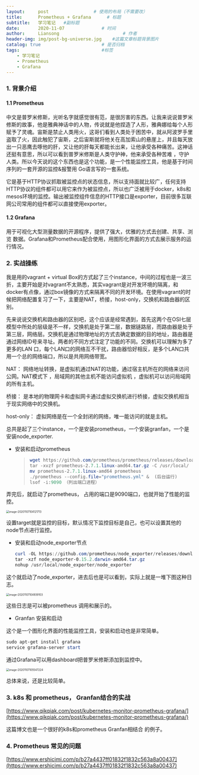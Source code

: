 ```yaml
---
layout:     post                 # 使用的布局（不需要改）
title:      Prometheus + Grafana      # 标题
subtitle:   学习笔记   #副标题
date:       2020-11-07 				# 时间
author:     Liansong 						# 作者
header-img: img/post-bg-universe.jpg 	#这篇文章标题背景图片
catalog: true 						# 是否归档
tags:								#标签
    - 学习笔记
    - Prometheus
    - Grafana
---
```


### 1. 背景介绍

#### 1.1 Prometheus

中文是普罗米修斯，光听名字就感觉很有范，是很厉害的东西。让我来说说普罗米修斯的故事，他是雅典神话中的人物，传说就是他捏造了人形，雅典娜给每个人形赋予了灵魂。宙斯是禁止人类用火，这哥们看到人类处于困苦中，就从阿波罗手里盗取了火，因此触犯了宙斯，之后宙斯就将他关在高加索山的悬崖上，并且每天放出一只恶鹰去啄他的肝，又让他的肝每天都能长出来，让他承受各种痛苦。这神话还挺有意思，所以可以看到普罗米修斯是人类守护神，他来承受各种苦难 ，守护人类。所以今天说的这个东西也是这个功能，是一个性能监控工具，他是基于时间序列的一套开源的监控&报警用 Go语言写的一套系统。

它是基于HTTP协议抓取被监控点的状态信息，所以支持面就比较广，任何支持HTTP协议的组件都可以用它来作为被监控点，所以也广泛被用于docker，k8s和mesos环境的监控。输出被监控组件信息的HTTP接口是exporter，目前很多互联网公司常用的组件都可以直接使用exporter。

#### 1.2 Grafana

用于可视化大型测量数据的开源程序，提供了强大，优雅的方式去创建、共享、浏览 数据。Grafana和Prometheus配合使用，用图形化界面的方式去展示服务的运行情况。

### 2. 实战操练

我是用的vagrant + virtual Box的方式起了三个instance，中间的过程也是一波三折，主要开始是对vagrant不太熟悉，其实vagrant是对开发环境的隔离，和docker有点像，通过box镜像的方式来隔离不同的开发环境。在使用vagrant的时候把网络配置复习了一下，主要是NAT，桥接，host-only，交换机和路由器的区别。

先来说说交换机和路由器的区别吧，这个应该是经常遇到，首先这两个在OSI七层模型中所处的层级是不一样，交换机是处于第二层，数据链路层，而路由器是处于第三层，网络层。交换机是通过物理地址的方式去确定数据的目的地址，路由器是通过网络ID号来寻址。两者的不同方式注定了功能的不同。交换机可以理解为多了更多的LAN 口，每个LAN口的网络互不干扰，路由器恰好相反，是多个LAN口共用一个总的网络端口，所以是共用网络带宽。

NAT： 网络地址转换，是虚拟机通过NAT的功能，通过宿主机所在的网络来访问公网。NAT模式下 ，局域网的其他主机不能访问虚拟机 ，虚拟机可以访问局域网的所有主机。

桥接： 是本地的物理网卡和虚拟网卡通过虚拟交换机进行桥接，虚拟交换机相当于现实网络中的交换机。

host-only： 虚拟网络是在一个全封闭的网络，唯一能访问的就是主机。

总共是起了三个instance，一个是安装prometheus，一个安装granfan，一个是安装node_exporter.

- 安装和启动prometheus

  >```powershell
  >wget https://github.com/prometheus/prometheus/releases/download/v2.7.1/prometheus-2.7.1.linux-amd64.tar.gz
  >tar -xvzf prometheus-2.7.1.linux-amd64.tar.gz -C /usr/local/
  >mv prometheus-2.7.1.linux-amd64 prometheus
  >./prometheus --config.file="prometheus.yml" &  (后台运行)
  >lsof -i:9090 （列出端口进程）
  >```

弄完后，就启动了prometheus， 占用的端口是9090端口，也就开始了性能的监控。

<img src="https://tva1.sinaimg.cn/large/0081Kckwgy1gkgeu2fkzyj31se0u0gr4.jpg" alt="image-20201107104121713" style="zoom:50%;" />

设置target就是监控的目标，默认情况下监控目标是自己，也可以设置其他的node节点进行监控。

- 安装和启动node_exporter节点

  ```powershell
  curl -OL https://github.com/prometheus/node_exporter/releases/download/v0.15.2/node_exporter-0.15.2.darwin-amd64.tar.gz
  tar -xzf node_exporter-0.15.2.darwin-amd64.tar.gz
  nohup /usr/local/node_exporter/node_exporter
  ```

这个就启动了node_exporter，进去后也是可以看到，实际上就是一堆下图这种日志。

<img src="https://tva1.sinaimg.cn/large/0081Kckwgy1gkgf2ksptuj31lo0sawna.jpg" alt="image-20201107104939103" style="zoom:50%;" />

这些日志是可以被prometheus 调用和展示的。

- Granfan 安装和启动

这个是一个图形化界面的性能监控工具，安装和启动也是非常简单。

```powershell
sudo apt-get install grafana
service grafana-server start
```

通过Grafana可以用dashboard把普罗米修斯添加到监控中。

<img src="https://tva1.sinaimg.cn/large/0081Kckwgy1gkgf8xgklmj31mr0u0qay.jpg" alt="image-20201107105547224" style="zoom:50%;" />

总体来说，还是比较简单。

### 3. k8s 和 prometheus， Granfan结合的实战

[https://www.qikqiak.com/post/kubernetes-monitor-prometheus-grafana/](https://www.qikqiak.com/post/kubernetes-monitor-prometheus-grafana/)

这篇博文也是一个很好的k8s和prometheus Granfan相结合 的例子。

### 4. Prometheus 常见的问题

[https://www.ershicimi.com/p/b27a4437ff01832f1832c563a8a00437](https://www.ershicimi.com/p/b27a4437ff01832f1832c563a8a00437)



